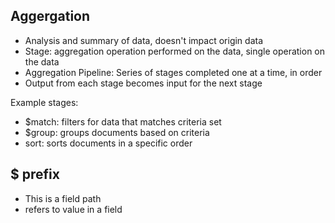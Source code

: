 ## Aggergation

- Analysis and summary of data, doesn't impact origin data
- Stage: aggregation operation performed on the data, single operation on the
  data
- Aggregation Pipeline: Series of stages completed one at a time, in order
- Output from each stage becomes input for the next stage

Example stages:

- $match: filters for data that matches criteria set
- $group: groups documents based on criteria
- sort: sorts documents in a specific order

## $ prefix

- This is a field path
- refers to value in a field
